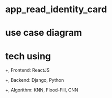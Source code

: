 # app_read_identity_card


# use case diagram




# tech using

  +, Frontend:  ReactJS
  
  +, Backend:   Django, Python
  
  +, Algorithm: KNN, Flood-Fill, CNN
